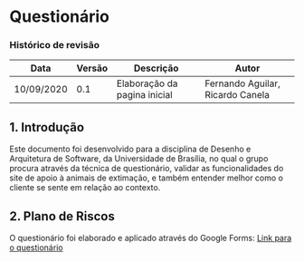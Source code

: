 # Questionário
### Histórico de revisão
Data | Versão | Descrição | Autor |
--------- | ------ | ------------ | --------- |
10/09/2020 | 0.1 | Elaboração da pagina inicial | Fernando Aguilar, Ricardo Canela |

## 1. Introdução
Este documento foi desenvolvido para a disciplina de Desenho e Arquitetura de Software, da Universidade de Brasília, no qual o grupo procura através da técnica de questionário, validar as funcionalidades do site de apoio à animais de extimação, e também entender melhor como o cliente se sente em relação ao contexto.

## 2. Plano de Riscos
O questionário foi elaborado e aplicado através do Google Forms:
[Link para o questionário]()

